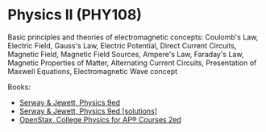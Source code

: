 # Physics II (PHY108)

Basic principles and theories of electromagnetic concepts: Coulomb's Law, Electric Field, Gauss's Law, Electric Potential, Direct Current Circuits, Magnetic Field, Magnetic Field Sources, Ampere's Law, Faraday's Law, Magnetic Properties of Matter, Alternating Current Circuits, Presentation of Maxwell Equations, Electromagnetic Wave concept

Books:
- [Serway & Jewett, Physics 9ed](https://annas-archive.org/md5/076b2e7e2084a32914bcb8ca29d04f4d)
- [Serway & Jewett, Physics 9ed [solutions]](https://annas-archive.org/md5/1d4b6c369e3117829a70fcfec481bbe4)
- [OpenStax, College Physics for AP® Courses 2ed](https://openstax.org/details/books/college-physics-ap-courses-2e)
